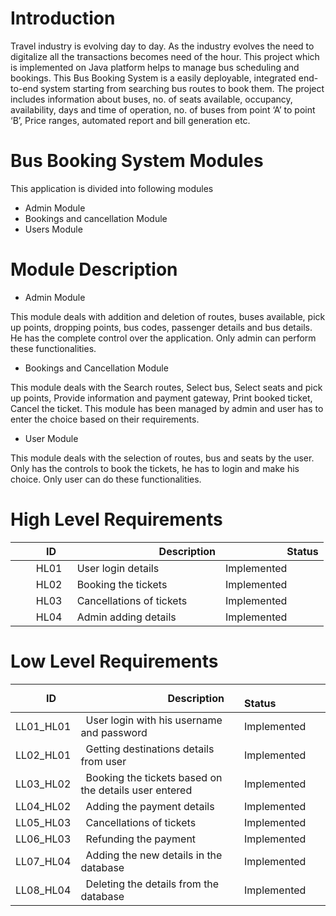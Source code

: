 # Introduction

Travel industry is evolving day to day. As the industry evolves the need to digitalize all the transactions becomes need of the hour. This project which is implemented on Java platform helps to manage bus scheduling and bookings. This Bus Booking System is a easily deployable, integrated end-to-end system starting from searching bus routes to book them. The project includes information about buses, no. of seats available, occupancy, availability, days and time of operation, no. of buses from point ‘A’ to point ‘B’, Price ranges, automated report and bill generation etc.

# Bus Booking System Modules
This application is divided into following modules

* Admin Module
* Bookings and cancellation Module
* Users Module


# Module Description

* Admin Module

This module deals with addition and deletion of routes, buses available, pick up points, dropping points, bus codes, passenger details and bus details. He has the complete control
over the application. Only admin can perform these functionalities.

* Bookings and Cancellation Module

This module deals with the Search routes, Select bus, Select seats and pick up points, Provide information and payment gateway, Print booked ticket, Cancel the ticket. This module has been managed by admin and user has to enter the choice based on their requirements. 

* User Module 

This module deals with the selection of routes, bus and seats by the user. Only has the controls to book the tickets, he has to login and make his choice. Only user can do these functionalities. 

# High Level Requirements

|`      `ID|`                 `Description|`            `Status|
| :- | :- | :- |
|`    `HL01|` `User login details | Implemented |
|`    `HL02|` `Booking the tickets | Implemented |
|`    `HL03|` `Cancellations of tickets | Implemented |
|`    `HL04|` `Admin adding details | Implemented |

# Low Level Requirements

|`      `ID|`                 `Description|`            `Status|
| :- | :- | :- |
|LL01\_HL01|` `User login with his username and password| Implemented |
|LL02\_HL01|` `Getting destinations details from user| Implemented |
|LL03\_HL02|` `Booking the tickets based on the details user entered| Implemented |
|LL04\_HL02|` `Adding the payment details| Implemented |
|LL05\_HL03|` `Cancellations of tickets| Implemented |
|LL06\_HL03|` `Refunding the payment| Implemented |
|LL07\_HL04|` `Adding the new details in the database| Implemented |
|LL08\_HL04|` `Deleting the details from the database| Implemented |









